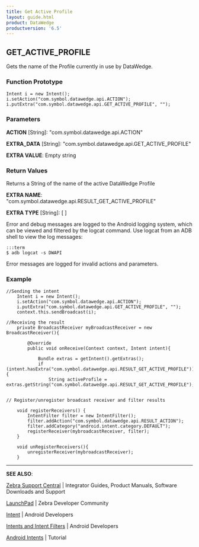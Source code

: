 ```yaml
---
title: Get Active Profile 
layout: guide.html
product: DataWedge
productversion: '6.5'
---
```


## GET_ACTIVE_PROFILE 

Gets the name of the Profile currently in use by DataWedge.

### Function Prototype

	Intent i = new Intent();
	i.setAction("com.symbol.datawedge.api.ACTION");
	i.putExtra("com.symbol.datawedge.api.GET_ACTIVE_PROFILE", "");


### Parameters

**ACTION** [String]: "com.symbol.datawedge.api.ACTION"

**EXTRA_DATA** [String]: "com.symbol.datawedge.api.GET_ACTIVE_PROFILE"

**EXTRA VALUE**: Empty string
 

### Return Values
Returns a String of the name of the active DataWedge Profile

**EXTRA NAME**: "com.symbol.datawedge.api.RESULT_GET_ACTIVE_PROFILE" 

**EXTRA TYPE** [String]: [ ]

Error and debug messages are logged to the Android logging system, which can be viewed and filtered by the logcat command. Use logcat from an ADB shell to view the log messages:

	:::term
	$ adb logcat -s DWAPI

Error messages are logged for invalid actions and parameters.

### Example

	//Sending the intent
		Intent i = new Intent();
		i.setAction("com.symbol.datawedge.api.ACTION");
		i.putExtra("com.symbol.datawedge.api.GET_ACTIVE_PROFILE", "");
		context.this.sendBroadcast(i);

	//Receiving the result
		private BroadcastReceiver myBroadcastReceiver = new BroadcastReceiver(){

			@Override
			public void onReceive(Context context, Intent intent){

				Bundle extras = getIntent().getExtras();
				if (intent.hasExtra("com.symbol.datawedge.api.RESULT_GET_ACTIVE_PROFILE")){
					String activeProfile = extras.getString("com.symbol.datawedge.api.RESULT_GET_ACTIVE_PROFILE");


	// Register/unregister broadcast receiver and filter results

		void registerReceivers() {
		    IntentFilter filter = new IntentFilter();
		    filter.addAction("com.symbol.datawedge.api.RESULT_ACTION");
		    filter.addCategory("android.intent.category.DEFAULT");
		    registerReceiver(mybroadcastReceiver, filter);
		}

		void unRegisterReceivers(){
		    unregisterReceiver(mybroadcastReceiver);
		}		

------

**SEE ALSO**:

[Zebra Support Central](https://www.zebra.com/us/en/support-downloads.html) | Integrator Guides, Product Manuals, Software Downloads and Support

[LaunchPad](https://developer.zebra.com/welcome) | Zebra Developer Community

[Intent](https://developer.android.com/reference/android/content/Intent.html) | Android Developers

[Intents and Intent Filters](http://developer.android.com/guide/components/intents-filters.html) | Android Developers

[Android Intents](http://www.vogella.com/tutorials/AndroidIntent/article.html) | Tutorial

